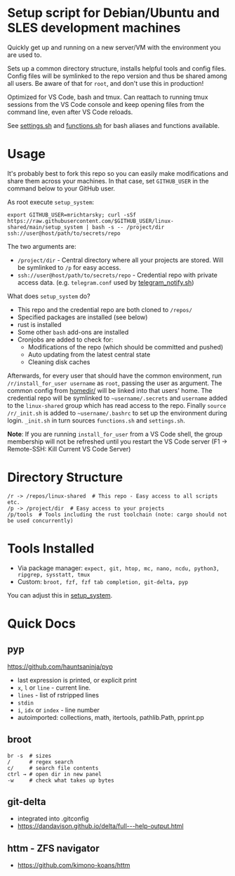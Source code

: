 # Setup script for Debian/Ubuntu and SLES development machines

Quickly get up and running on a new server/VM with the environment you are used to.

Sets up a common directory structure, installs helpful tools and config files. Config files will be symlinked to the repo version and thus be shared among all users. Be aware of that for `root`, and don't use this in production!

Optimized for VS Code, bash and tmux. Can reattach to running tmux sessions from the VS Code console and keep opening files from the command line, even after VS Code reloads.

See [settings.sh](https://github.com/mrichtarsky/linux-shared/blob/main/env/settings.sh) and [functions.sh](https://github.com/mrichtarsky/linux-shared/blob/main/env/functions.sh) for bash aliases and functions available.

# Usage

It's probably best to fork this repo so you can easily make modifications and share them across your machines. In that case, set `GITHUB_USER` in the command below to your GitHub user.

As root execute `setup_system`:
```
export GITHUB_USER=mrichtarsky; curl -sSf https://raw.githubusercontent.com/$GITHUB_USER/linux-shared/main/setup_system | bash -s -- /project/dir ssh://user@host/path/to/secrets/repo
```

The two arguments are:

- `/project/dir` - Central directory where all your projects are stored. Will be symlinked to `/p` for easy access.
- `ssh://user@host/path/to/secrets/repo` - Credential repo with private access data. (e.g. `telegram.conf` used by [telegram_notify.sh](https://github.com/mrichtarsky/linux-shared/blob/main/scripts/telegram_notify))

What does `setup_system` do?
- This repo and the credential repo are both cloned to `/repos/`
- Specified packages are installed (see below)
- rust is installed
- Some other `bash` add-ons are installed
- Cronjobs are added to check for:
  - Modifications of the repo (which should be committed and pushed)
  - Auto updating from the latest central state
  - Cleaning disk caches

Afterwards, for every user that should have the common environment, run `/r/install_for_user username` as `root`, passing the user as argument. The common config from [homedir/](https://github.com/mrichtarsky/linux-shared/tree/main/homedir) will be linked into that users' home. The credential repo will be symlinked to `~username/.secrets` and `username` added to the `linux-shared` group which has read access to the repo. Finally `source /r/_init.sh` is added to `~username/.bashrc` to set up the environment during login. `_init.sh` in turn sources `functions.sh` and `settings.sh`.

**Note**: If you are running `install_for_user` from a VS Code shell, the group membership will not be refreshed until you restart the VS Code server (F1 -> Remote-SSH: Kill Current VS Code Server)

# Directory Structure

```
/r -> /repos/linux-shared  # This repo - Easy access to all scripts etc.
/p -> /project/dir  # Easy access to your projects
/p/tools  # Tools including the rust toolchain (note: cargo should not be used concurrently)
```

# Tools Installed

- Via package manager: `expect, git, htop, mc, nano, ncdu, python3, ripgrep, sysstatt, tmux`
- Custom: `broot, fzf, fzf tab completion, git-delta, pyp`

You can adjust this in [setup_system](https://github.com/mrichtarsky/linux-shared/blob/main/setup_system).

# Quick Docs

## pyp

https://github.com/hauntsaninja/pyp

- last expression is printed, or explicit print
- `x`, `l` or `line` - current line.
- `lines` - list of rstripped lines
- `stdin`
- `i`, `idx` or `index` - line number
- autoimported: collections, math, itertools, pathlib.Path, pprint.pp

## broot

```
br -s  # sizes
/      # regex search
c/     # search file contents
ctrl → # open dir in new panel
-w     # check what takes up bytes
```

## git-delta

- integrated into .gitconfig
- https://dandavison.github.io/delta/full---help-output.html

## httm - ZFS navigator

- https://github.com/kimono-koans/httm
